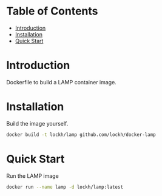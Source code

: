 # Table of Contents

- [Introduction](#introduction)
- [Installation](#installation)
- [Quick Start](#quick-start)

# Introduction

Dockerfile to build a LAMP container image.


# Installation

Build the image yourself.

```bash
docker build -t lockh/lamp github.com/lockh/docker-lamp
```

# Quick Start

Run the LAMP image

```bash
docker run --name lamp -d lockh/lamp:latest
```
